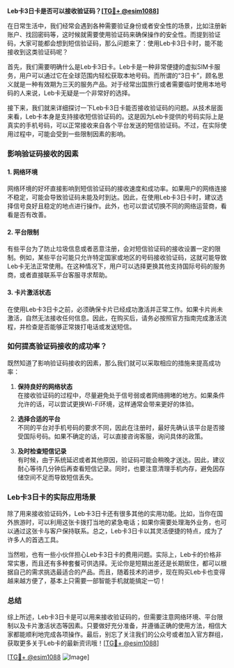 **Leb卡3日卡是否可以接收验证码？[[TG💪+ @esim1088](https://t.me/s/esim1088)]**

在日常生活中，我们经常会遇到各种需要验证身份或者安全性的场景，比如注册新账户、找回密码等，这时候就需要使用验证码来确保操作的安全性。而提到验证码，大家可能都会想到短信验证码，那么问题来了：使用Leb卡3日卡时，能不能接收到这类验证码呢？

首先，我们需要明确什么是Leb卡3日卡。Leb卡是一种非常便捷的虚拟SIM卡服务，用户可以通过它在全球范围内轻松获取本地号码。而所谓的“3日卡”，顾名思义就是一种有效期为三天的服务产品。对于经常出国旅行或者需要临时使用本地号码的人来说，Leb卡无疑是一个非常好的选择。

接下来，我们就来详细探讨一下Leb卡3日卡能否接收验证码的问题。从技术层面来看，Leb卡本身是支持接收短信验证码的。这是因为Leb卡提供的号码实际上是真实的手机号码，可以正常接收来自各个平台发送的短信验证码。不过，在实际使用过程中，可能会受到一些限制因素的影响。

### **影响验证码接收的因素**

#### **1. 网络环境**
网络环境的好坏直接影响到短信验证码的接收速度和成功率。如果用户的网络连接不稳定，可能会导致验证码未能及时到达。因此，在使用Leb卡3日卡时，建议选择信号良好且稳定的地点进行操作。此外，也可以尝试切换不同的网络运营商，看看是否有改善。

#### **2. 平台限制**
有些平台为了防止垃圾信息或者恶意注册，会对短信验证码的接收设置一定的限制。例如，某些平台可能只允许特定国家或地区的号码接收验证码，这就可能导致Leb卡无法正常使用。在这种情况下，用户可以选择更换其他支持国际号码的服务商，或者直接联系平台客服寻求帮助。

#### **3. 卡片激活状态**
在使用Leb卡3日卡之前，必须确保卡片已经成功激活并正常工作。如果卡片尚未激活，自然无法接收任何信息。因此，在购买后，请务必按照官方指南完成激活流程，并检查是否能够正常拨打电话或发送短信。

### **如何提高验证码接收的成功率？**

既然知道了影响验证码接收的因素，那么我们就可以采取相应的措施来提高成功率：

1. **保持良好的网络状态**  
   在接收验证码的过程中，尽量避免处于信号弱或者网络拥堵的地方。如果条件允许的话，可以尝试更换Wi-Fi环境，这样通常会带来更好的体验。

2. **选择合适的平台**  
   不同的平台对手机号码的要求不同，因此在注册时，最好先确认该平台是否接受国际号码。如果不确定的话，可以直接咨询客服，询问具体的政策。

3. **及时检查短信记录**  
   有时候，由于系统延迟或者其他原因，验证码可能会稍晚才送达。因此，建议耐心等待几分钟后再查看短信记录。同时，也要注意清理手机内存，避免因存储空间不足而导致短信丢失。

### **Leb卡3日卡的实际应用场景**

除了用来接收验证码外，Leb卡3日卡还有很多其他的实用功能。比如，当你在国外旅游时，可以利用这张卡拨打当地的紧急电话；如果你需要处理海外业务，也可以通过这张卡与客户保持联系。总之，Leb卡3日卡以其灵活便捷的特点，成为了许多人的首选工具。

当然啦，也有一些小伙伴担心Leb卡3日卡的费用问题。实际上，Leb卡的价格非常实惠，而且还有多种套餐可供选择。无论你是短期出差还是长期居住，都可以根据自己的需求挑选最适合的产品。而且，随着技术的进步，现在购买Leb卡也变得越来越方便了，基本上只需要一部智能手机就能搞定一切！

### **总结**

综上所述，Leb卡3日卡是可以用来接收验证码的，但需要注意网络环境、平台限制以及卡片激活状态等因素。只要做好充分准备，并遵循正确的使用方法，相信大家都能顺利地完成各项操作。最后，别忘了关注我们的公众号或者加入官方群组，获取更多关于Leb卡的最新资讯哦！[[TG💪+ @esim1088](https://t.me/s/esim1088)]

[[TG💪+ @esim1088](https://t.me/s/esim1088) ![Image](https://i.postimg.cc/4NQfJmqS/Snipaste-2025-05-13-00-14-12.png)]